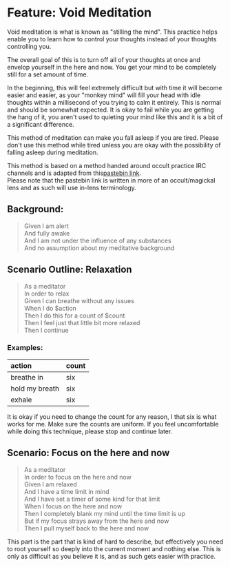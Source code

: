 # Feature: Void Meditation

Void meditation is what is known as "stilling the mind". This practice helps
enable you to learn how to control your thoughts instead of your thoughts
controlling you.

The overall goal of this is to turn off all of your thoughts at once and
envelop yourself in the here and now. You get your mind to be completely
still for a set amount of time.

In the beginning, this will feel extremely difficult but with time it
will become easier and easier, as your "monkey mind" will fill your head with
idle thoughts within a millisecond of you trying to calm it entirely. This is
normal and should be somewhat expected. It is okay to fail while you are 
getting the hang of it, you aren't used to quieting your mind like this and it
is a bit of a significant difference.

This method of meditation can make you fall asleep if you are tired. Please
don't use this method while tired unless you are okay with the possibility of
falling asleep during meditation.

This method is based on a method handed around occult practice IRC channels
and is adapted from this[pastebin link](https://pastebin.com/7JCfUJKZ).  
Please note that the pastebin link is written in more of an occult/magickal
lens and as such will use in-lens terminology.

## Background:

> Given I am alert  
> And fully awake  
> And I am not under the influence of any substances  
> And no assumption about my meditative background  

## Scenario Outline: Relaxation

> As a meditator  
> In order to relax  
> Given I can breathe without any issues  
> When I do $action  
> Then I do this for a count of $count  
> Then I feel just that little bit more relaxed  
> Then I continue

### Examples:

| action         | count |
| :------------- | :---- |
| breathe in     | six   |
| hold my breath | six   |
| exhale         | six   |

It is okay if you need to change the count for any reason, I that six is what works for me. Make sure the counts are uniform. If you feel uncomfortable while doing this technique, please stop and continue later.
 
## Scenario: Focus on the here and now

> As a meditator  
> In order to focus on the here and now  
> Given I am relaxed  
> And I have a time limit in mind  
> And I have set a timer of some kind for that limit  
> When I focus on the here and now  
> Then I completely blank my mind until the time limit is up  
> But if my focus strays away from the here and now  
> Then I pull myself back to the here and now

This part is the part that is kind of hard to describe, but effectively you need to root yourself so deeply into the current moment and nothing else. This is only as difficult as you believe it is, and as such gets easier with practice.
